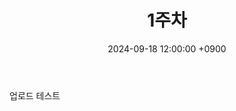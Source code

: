 ﻿--- 
layout: post
title: "1주차" 
date: 2024-09-18 12:00:00 +0900 
categories:
- KHUDA 
- KHUDA/DataBiz&RecSys
---

업로드 테스트
